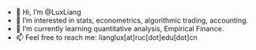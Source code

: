 - 👋 Hi, I’m @LuxLiang
- 👀 I’m interested in stats, econometrics, algorithmic trading, accounting.
- 🌱 I’m currently learning quantitative analysis, Empirical Finance.
- 📫 Feel free to reach me: lianglux[at]ruc[dot]edu[dot]cn 

<!---
LuxLiang/LuxLiang is a ✨ special ✨ repository because its `README.md` (this file) appears on your GitHub profile.
You can click the Preview link to take a look at your changes.
--->

